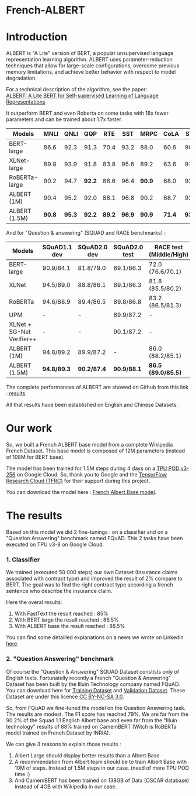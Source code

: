 # French-ALBERT

Introduction
============

ALBERT is "A Lite" version of BERT, a popular unsupervised language representation learning algorithm. ALBERT uses parameter-reduction techniques that allow for large-scale configurations, overcome previous memory limitations, and achieve better behavior with respect to model degradation.

For a technical description of the algorithm, see the paper:  
[ALBERT: A Lite BERT for Self-supervised Learning of Language Representations](https://arxiv.org/abs/1909.11942)

It outperform BERT and even Roberta on some tasks with 18x fewer parameters and can be trained about 1.7x faster.

| Models            | MNLI     | QNLI     | QQP      | RTE      | SST      | MRPC     | CoLA     | STS      |
|-------------------|----------|----------|----------|----------|----------|----------|----------|----------|
| BERT-large        | 86.6     | 92.3     | 91.3     | 70.4     | 93.2     | 88.0     | 60.6     | 90.0     |
| XLNet-large       | 89.8     | 93.9     | 91.8     | 83.8     | 95.6     | 89.2     | 63.6     | 91.8     |
| RoBERTa-large     | 90.2     | 94.7     | **92.2** | 86.6     | 96.4     | **90.9** | 68.0     | 92.4     |
| ALBERT (1M)       | 90.4     | 95.2     | 92.0     | 88.1     | 96.8     | 90.2     | 68.7     | 92.7     |
| ALBERT (1.5M)     | **90.8** | **95.3** | **92.2** | **89.2** | **96.9** | **90.9** | **71.4** | **93.0** |

And for "Question & answering" (SQUAD and RACE benchmarks) :

|Models                    | SQuAD1.1 dev  | SQuAD2.0 dev  | SQuAD2.0 test | RACE test (Middle/High) |
|--------------------------|---------------|---------------|---------------|-------------------------|
|BERT-large                | 90.9/84.1     | 81.8/79.0     | 89.1/86.3     | 72.0 (76.6/70.1)        |
|XLNet                     | 94.5/89.0     | 88.8/86.1     | 89.1/86.3     | 81.8 (85.5/80.2)        |
|RoBERTa                   | 94.6/88.9     | 89.4/86.5     | 89.8/86.8     | 83.2 (86.5/81.3)        |
|UPM                       | -             | -             | 89.9/87.2     | -                       |
|XLNet + SG-Net Verifier++ | -             | -             | 90.1/87.2     | -                       |
|ALBERT (1M)               | 94.8/89.2     | 89.9/87.2     | -             | 86.0 (88.2/85.1)        |
|ALBERT (1.5M)             | **94.8/89.3** | **90.2/87.4** | **90.9/88.1** | **86.5 (89.0/85.5)**    |

The complete performances of ALBERT are showed on Github from this link : [results](https://github.com/google-research/albert#results)

All that results have been established on English and Chinese Datasets. 

Our work
========

So, we built a French ALBERT base model from a complete Wikipedia French Dataset. This base model is composed of 12M parameters (instead of 108M for BERT base).

The model has been trained for 1.5M steps during 4 days on a [TPU POD v3-256](https://cloud.google.com/tpu/docs/types-zones) on Google Cloud. So, thank you to Google and the [TensorFlow Research Cloud (TFRC)](https://www.tensorflow.org/tfrc) for their support during this project.

You can download the model here : [French Albert Base model](https://storage.cloud.google.com/french_albert_base/french_albert_base.zip?authuser=1&hl=fr).

The results
===========

Based on this model we did 2 fine-tunings : on a classifier and on a "Question Answering" benchmark named FQuAD.
This 2 tasks have been executed on TPU v3-8 on Google Cloud.

### 1. Classifier

We trained (executed 50 000 steps) our own Dataset (Insurance claims associated with contract type) and improved the result of 2% compare to BERT. The goal was to find the right contract type according a french sentence who describe the insurance claim. 

Here the overal results:
1. With FastText the result reached    : 85%
1. With BERT large the result reached  : 86.5%
1. With ALBERT base the result reached : 88.5%

You can find some detailled explanations on a news we wrote on Linkedin [here](https://www.linkedin.com/pulse/un-exemple-de-cas-dusage-du-traitement-langage-naturel-chauvin/?trackingId=fmFsSTHhRnSJFAekFfhR%2Bw%3D%3D).  

### 2. "Question Answering" benchmark

Of course the "Question & Answering" SQUAD Dataset constists only of English texts. Fortunatelly recently a French "Question & Answering" Dataset has been built by the Illuin Technology company named FQuAD. You can download here for [Training Dataset](https://storage.googleapis.com/illuin/fquad/train.json.zip) and [Validation Dataset](https://storage.googleapis.com/illuin/fquad/valid.json.zip). These Dataset are under this licence [CC BY-NC-SA 3.0](https://creativecommons.org/licenses/by-nc-sa/3.0/fr/#).

So, from FQuAD we fine-tuned the model on the Question Answering task. The results are modest. The F1 score has reached 79%. We are far from the 90.2% of the Squad 1.1 English Albert base and even far from the "Illuin technology" results of 88% trained on CamemBERT (Witch is RoBERTa model trained on French Dataset by INRIA).

We can give 3 reasons to explain those results :
1. Albert Large should display better results than a Albert Base
1. A recommendation from Albert team should be to train Albert Base with 10M of steps. Instead of 1.5M steps in our case. (need of more TPU POD time :)
1. And CamemBERT has been trained on 138GB of Data (OSCAR database) instead of 4GB with Wikipedia in our case.  




